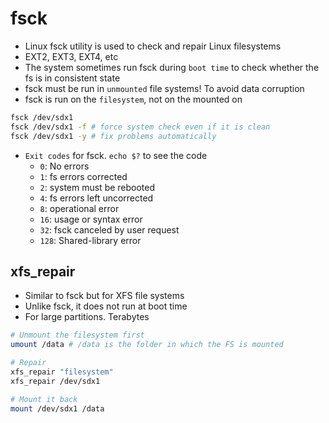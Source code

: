 # fsck

- Linux fsck utility is used to check and repair Linux filesystems
- EXT2, EXT3, EXT4, etc
- The system sometimes run fsck during `boot time` to check whether the fs is in consistent state
- fsck must be run in `unmounted` file systems! To avoid data corruption
- fsck is run on the `filesystem`, not on the mounted on

```sh
fsck /dev/sdx1
fsck /dev/sdx1 -f # force system check even if it is clean
fsck /dev/sdx1 -y # fix problems automatically

```

- `Exit codes` for fsck. `echo $?` to see the code
  - `0`: No errors
  - `1`: fs errors corrected
  - `2`: system must be rebooted
  - `4`: fs errors left uncorrected
  - `8`: operational error
  - `16`: usage or syntax error
  - `32`: fsck canceled by user request
  - `128`: Shared-library error

## xfs_repair

- Similar to fsck but for XFS file systems
- Unlike fsck, it does not run at boot time
- For large partitions. Terabytes

```sh
# Unmount the filesystem first
umount /data # /data is the folder in which the FS is mounted

# Repair
xfs_repair "filesystem"
xfs_repair /dev/sdx1

# Mount it back
mount /dev/sdx1 /data
```
